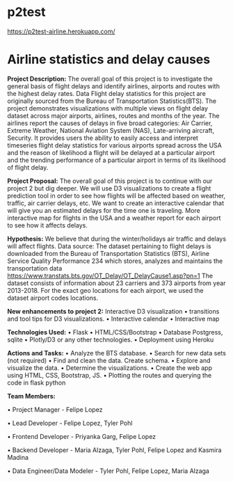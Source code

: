 # p2test

https://p2test-airline.herokuapp.com/



# Airline statistics and delay causes
**Project Description:** The overall goal of this project is to investigate the general basis of flight delays and identify airlines, airports and routes with the highest delay rates. Data Flight delay statistics for this project are originally sourced from the Bureau of Transportation Statistics(BTS). The project demonstrates visualizations with multiple views on flight delay dataset across major airports, airlines, routes and months of the year. The airlines report the causes of delays in five broad categories: Air Carrier, Extreme Weather, National Aviation System (NAS), Late-arriving aircraft, Security. It provides users the ability to easily access and interpret timeseries flight delay statistics for various airports spread across the USA and the reason of likelihood a flight will be delayed at a particular airport and the trending performance of a particular airport in terms of its likelihood of flight delay.

**Project Proposal:** The overall goal of this project is to continue with our project 2 but dig deeper. We will use D3 visualizations to create a flight prediction tool in order to see how flights will be affected based on weather, traffic, air carrier delays, etc. We want to create an interactive calendar that will give you an estimated delays for the time one is traveling. More interactive map for flights in the USA and a weather report for each airport to see how it affects delays.

**Hypothesis:** We believe that during the winter/holidays air traffic and delays will affect flights. 
Data source: The dataset pertaining to flight delays is downloaded from the Bureau of Transportation Statistics (BTS), Airline Service Quality Performance 234 which stores, analyzes and maintains the transportation data https://www.transtats.bts.gov/OT_Delay/OT_DelayCause1.asp?pn=1 The dataset consists of information about 23 carriers and 373 airports from year 2013-2018. For the exact geo locations for each airport, we used the dataset airport codes locations.

**New enhancements to project 2:** Interactive D3 visualization • transitions and tool tips for D3 visualizations. • Interactive calendar • Interactive map 

**Technologies Used:** • Flask • HTML/CSS/Bootstrap • Database Postgress, sqlite • Plotly/D3 or any other technologies. • Deployment using Heroku

**Actions and Tasks:** • Analyze the BTS database. • Search for new data sets (not required) • Find and clean the data. Create schema. • Explore and visualize the data. • Determine the visualizations. • Create the web app using HTML, CSS, Bootstrap, JS. • Plotting the routes and querying the code in flask python

**Team Members:**

•	Project Manager - Felipe Lopez

•	Lead Developer - Felipe Lopez, Tyler Pohl

•	Frontend Developer - Priyanka Garg, Felipe Lopez

•	Backend Developer - Maria Alzaga, Tyler Pohl, Felipe Lopez and Kasmira Madina

•	Data Engineer/Data Modeler - Tyler Pohl, Felipe Lopez, Maria Alzaga
